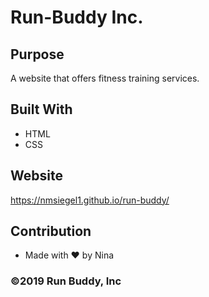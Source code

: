 # Run-Buddy Inc.

## Purpose
A website that offers fitness training services.

## Built With
* HTML
* CSS

## Website
https://nmsiegel1.github.io/run-buddy/

## Contribution
* Made with ❤️ by Nina

### ©️2019 Run Buddy, Inc 
